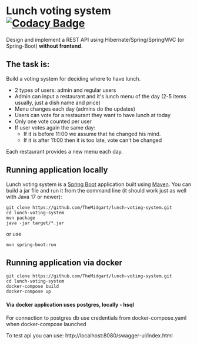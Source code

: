 # Lunch voting system [![Codacy Badge](https://app.codacy.com/project/badge/Grade/4862a6eb784142bfb8830eab5a5f0e07)](https://www.codacy.com/gh/TheMidgart/lunch-voting-system/dashboard?utm_source=github.com&amp;utm_medium=referral&amp;utm_content=TheMidgart/lunch-voting-system&amp;utm_campaign=Badge_Grade)

Design and implement a REST API using Hibernate/Spring/SpringMVC (or Spring-Boot) **without frontend**.

## The task is:

Build a voting system for deciding where to have lunch.

 * 2 types of users: admin and regular users
 * Admin can input a restaurant and it's lunch menu of the day (2-5 items usually, just a dish name and price)
 * Menu changes each day (admins do the updates)
 * Users can vote for a restaurant they want to have lunch at today
 * Only one vote counted per user
 * If user votes again the same day:
    - If it is before 11:00 we assume that he changed his mind.
    - If it is after 11:00 then it is too late, vote can't be changed

Each restaurant provides a new menu each day.

## Running application locally
Lunch voting system is a [Spring Boot](https://spring.io/guides/gs/spring-boot) application built using [Maven](https://spring.io/guides/gs/maven/). You can build a jar file and run it from the command line (it should work just as well with Java 17 or newer):


```
git clone https://github.com/TheMidgart/lunch-voting-system.git
cd lunch-voting-system
mvn package
java -jar target/*.jar
```
or use
```
mvn spring-boot:run
```
## Running application via docker
```
git clone https://github.com/TheMidgart/lunch-voting-system.git
cd lunch-voting-system
docker-compose build
docker-compose up
```
#### Via docker application uses postgres, locally - hsql
For connection to postgres db use credentials from docker-compose.yaml when docker-compose launched

To test api you can use: http://localhost:8080/swagger-ui/index.html
